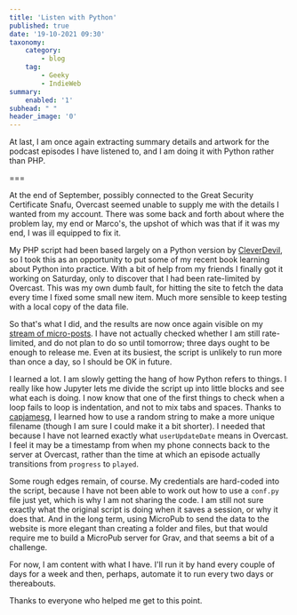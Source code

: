 ```yaml
---
title: 'Listen with Python'
published: true
date: '19-10-2021 09:30'
taxonomy:
    category:
        - blog
    tag:
        - Geeky
        - IndieWeb
summary:
    enabled: '1'
subhead: " "
header_image: '0'
---
```


At last, I am once again extracting summary details and artwork for the podcast episodes I have listened to, and I am doing it with Python rather than PHP.

===

At the end of September, possibly connected to the Great Security Certificate Snafu, Overcast seemed unable to supply me with the details I wanted from my account. There was some back and forth about where the problem lay, my end or Marco's, the upshot of which was that if it was my end, I was ill equipped to fix it.

My PHP script had been based largely on a Python version by [CleverDevil](https://cleverdevil.io/), so I took this as an opportunity to put some of my recent book learning about Python into practice. With a bit of help from my friends I finally got it working on Saturday, only to discover that I had been rate-limited by Overcast. This was my own dumb fault, for hitting the site to fetch the data every time I fixed some small new item. Much more sensible to keep testing with a local copy of the data file.

So that's what I did, and the results are now once again visible on my [stream of micro-posts](https://www.jeremycherfas.net/stream). I have not actually checked whether I am still rate-limited, and do not plan to do so until tomorrow; three days ought to be enough to release me. Even at its busiest, the script is unlikely to run more than once a day, so I should be OK in future.

I learned a lot. I am slowly getting the hang of how Python refers to things. I really like how Jupyter lets me divide the script up into little blocks and see what each is doing. I now know that one of the first things to check when a loop fails to loop is indentation, and not to mix tabs and spaces. Thanks to [capjamesg](https://jamesg.blog/), I learned how to use a random string to make a more unique filename (though I am sure I could make it a bit shorter). I needed that because I have not learned exactly what `userUpdateDate` means in Overcast. I feel it may be a timestamp from when my phone connects back to the server at Overcast, rather than the time at which an episode actually transitions from `progress` to `played`.

Some rough edges remain, of course. My credentials are hard-coded into the script, because I have not been able to work out how to use a `conf.py` file just yet, which is why I am not sharing the code. I am still not sure exactly what the original script is doing when it saves a session, or why it does that. And in the long term, using MicroPub to send the data to the website is more elegant than creating a folder and files, but that would require me to build a MicroPub server for Grav, and that seems a bit of a challenge.

For now, I am content with what I have. I'll run it by hand every couple of days for a week and then, perhaps, automate it to run every two days or thereabouts.

Thanks to everyone who helped me get to this point.
